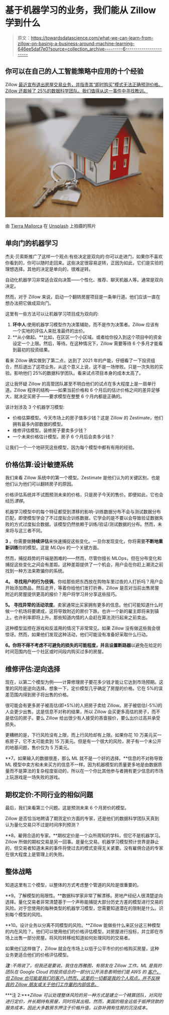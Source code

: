 # 基于机器学习的业务，我们能从 Zillow 学到什么

> 原文：<https://towardsdatascience.com/what-we-can-learn-from-zillow-on-basing-a-business-around-machine-learning-646ee5daf7e0?source=collection_archive---------6----------------------->

## 你可以在自己的人工智能策略中应用的十个经验

Zillow [最近宣布退出房屋交易业务，并指责其“即时购买”模式无法正确预测价格。Zillow 还裁掉了 25%的数据科学团队。我们值得从这一事件中寻找教训。](https://www.geekwire.com/2021/ibuying-algorithms-failed-zillow-says-business-worlds-love-affair-ai/)

![](img/dd08d71bda39556f4afca54814573584.png)

由 [Tierra Mallorca](https://unsplash.com/@tierramallorca?utm_source=unsplash&utm_medium=referral&utm_content=creditCopyText) 在 [Unsplash](https://unsplash.com/s/photos/home-buying?utm_source=unsplash&utm_medium=referral&utm_content=creditCopyText) 上拍摄的照片

## 单向门的机器学习

杰夫·贝索斯推广了这样一个观点:有些决定是双向的:你可以走进门，如果你不喜欢你看到的，你可以随时走回来。这些决定很容易逆转，正因为如此，它们是实验的理想选择。其他的决定是单向的，很难逆转。

自动化机器学习非常适合双向决策——个性化、推荐、聊天机器人等。通常是双向决定。

然而，对于 Zillow 来说，启动一个翻转房屋项目是一条单行道。他们应该一直在想办法把它做成双向门。

这里有一些方法可以让机器学习项目成为双向的:

1.  **环中人**:使用机器学习模型作为决策辅助，而不是作为决策者。Zillow 应该有一个实地的评估人来批准最终的出价。
2.  **从小做起。**比如，在区区一个小区域。或者给你投入到这个项目中的资金设定一个上限。然后，等待。在这种情况下，Zillow 需要等待 6 个多月才能看到最初的投资结果。

看来 Zillow 确实做到了第二点，达到了 2021 年的产能，仔细看了一下投资组合，然后退出了这项业务。从这个意义上说，这不是一场惨败。只是一次失败的实验。影响他们 25%的数据科学团队。看来试点项目本身的成本太高了。

这让我怀疑 Zillow 的高管团队甚至不明白他们的试点在多大程度上是一扇单行道。Zillow 程序的结构——如果当前价格和 6 个月后的估计价格之间的差异足够大，就决定买房子——要求模型在整整 6 个月内都是正确的。

该计划涉及 3 个机器学习模型:

*   价格估算模型。今天市场上的房子值多少钱？这是 Zillow 的 Zestimate，他们拥有最多内部数据的模型。
*   维修评估模型。装修房子要卖多少钱？
*   一个未来价格估计模型。房子 6 个月后会卖多少钱？

让我们一个一个地研究这些模型，因为每个模型中都有有用的经验。

## 价格估算:设计敏捷系统

我们来看 Zillow 系统中的第一个模型。Zestimate 是他们认为的关键区别，也是他们认为他们可以翻转房子的原因。

价格评估系统并不试图预测未来的价格，只是房子今天的售价。即便如此，它也会经历*漂移*。

机器学习模型中的每个特征都受到漂移的影响-训练数据分布不会与测试数据分布匹配，即使模型学会了不过度拟合训练数据，它学会的是不要以会导致验证数据失败的方式过度拟合数据。该模型仍然依赖于训练/验证/测试数据的分布。然而，未来将与这三者不同。

**3** 。你需要做**持续评估**来快速捕捉这些变化。一旦你发现变化，你将需要**不断地重新训练**你的模型。这是 *MLOps* 的一个关键方面。

然而，捕捉趋势的开端是困难的——然而，尽管你擅长 MLOps，但在分布变化和捕捉这些变化之间会有差距。这种差距提供了一个机会，用户会在你赶上潮流之前找到一种方法来欺骗你的系统。

**4。** **寻找用户的行为伎俩**。你给那些把东西放在购物车里过夜的人打折吗？用户会开始添加商品，然后走开，等着你给他们发打折券。Zillow 是否对当前出售房屋附近的房屋提供更高的报价？用户将学习并分享这些技巧。

**5。** **寻找异常的活动浓度**。卖家通常比买家拥有更多的信息。他们可能知道什么时候一个机场将要建成，这将导致附近的房价下跌。也许一个新的雇主即将来到镇上。也许利率即将上升。那些知道内情的人会赶在算法流行起来之前卖出。

这种模型监控在游戏和反滥用的情况下非常常见。如果 Zillow 没有做这些我会很惊讶。然而，如果他们发现这种活动，他们可能没有准备好采取什么行动。

**6。**你将不得不考虑不可避免的损失的可能程度，并且**设置断路器**以避免在给定的时间范围内在一个社区或时间段内购买过多的房屋。

## 维修评估:逆向选择

现在，以第二个模型为例——计算修理房子要花多少钱才能让它达到市场预期。这里的风险是逆向选择。想象一下，定价模型几乎确定了房屋的价格。它在 5%的误差范围内得到房子将出售的价格。

很可能会有更多房子被高估(即+5%)的人把房子卖给 Zillow。房子被低估(-5%)的人会更少出售。这是信息不对称的结果，所以 Zillow 会买更多高估的房子，而不是低估的房子。要么 Zillow 给出很少有人接受的吝啬报价，要么出价过高并承受损失。

更糟糕的是，下行风险没有上限，而上行风险却有上限。如果你花 10 万美元买一栋房子，它不太可能卖到 15 万美元。但是有一个很大的风险，房子有一个未公开的地基问题，售价仅为 5 万美元。

**7。如果输入的数据很差，那么 ML 就不是一个好的选择。**信息的不对称导致 ML 模型中卖方和未来买方的信息不一样。因为机器模型的质量更多地是由数据质量而不是算法的复杂程度驱动的，所以在一个你比其他参与者拥有更少信息的市场上玩游戏是一场失败的游戏。

## 期权定价:不同行业的相似问题

最后，我们来看第三个问题。这是预测未来 6 个月房价的模型。

Zillow 是否恰当地聘请了期货定价方面的专家，还是他们的数据科学团队天真到认为量化交易只不过是时间序列预测？

**8。雇佣合适的专家。**期权定价是一个众所周知的学科，但它不是机器学习。Zillow 所做的期权交易是另一回事。是量化交易。机器学习模型预计世界是静止的，但交易者知道未来的事件将使过去的模式变得无关紧要。没有雇佣合适的专家在很大程度上是管理上的失败。

## 整体战略

知道这里有三个模型，以整体的方式考虑整个管道的风险是很重要的。

**9。了解模型的局限性。**数据科学家非常了解漂移。房地产经纪人很清楚逆向选择。量化交易者非常清楚基于一个声称能捕捉大部分历史方差的模型进行交易的风险。对于您使用的每种类型的机器学习模型，您需要知道潜在的限制是什么。识别每个模型的风险。

**10。设计业务以分离不同模型的风险。**Zillow 能做些什么来区分这三种模型的内在风险？。他们可以使用他们的价格评估模型，对房屋进行投标，并立即在市场上出售一部分房屋。将风险转移给知道如何处理风险的交易者。

如果他们这样做了，Zillow 就会在市场上以低于公平市价的价格购买房屋，这种业务更适合他们的价格评估模型。

***注*** *:不用说了，但我还是要说。我住在西雅图，有朋友在 Zillow 工作。ML 是我的团队在 Google Cloud 的投资组合的一部分(公开消息表明他们是 AWS* *的* [*客户，但 Zillow 也可能是我们的客户。)然而，这里的一切都是我的个人观点，并不反映我的 Zillow 朋友或关于他们工作量的内部信息。*](https://aws.amazon.com/solutions/case-studies/zillow/)

***注 2:****Zillow 可以处理整体风险的另一种方式是建立一个精算团队，对风险进行定价，并长期持有房屋，同时将其出租。然而，美国的租金远低于抵押贷款的服务成本，因此大多数房东押注于价格升值，以弥补拥有住房的沉没成本。*